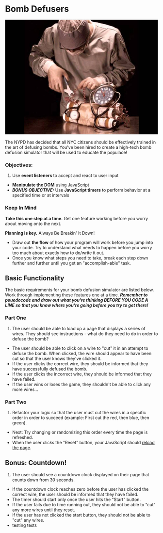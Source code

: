 # Bomb Defusers

![](img/bomb_defuser.jpg)

The NYPD has decided that all NYC citizens should be effectively trained in the art of defusing bombs. You've been hired to create a high-tech bomb defusion simulator that will be used to educate the populace!

### Objectives:

1. Use **event listeners** to accept and react to user input
- **Manipulate the DOM** using JavaScript
- ***BONUS OBJECTIVE:*** Use **JavaScript timers** to perform behavior at a specified time or at intervals

### Keep In Mind

**Take this one step at a time.** Get one feature working before you worry about moving onto the next.

**Planning is key.** Always Be Breakin' It Down!

  - Draw out **the flow** of how your program will work before you jump into your code. Try to understand what needs to happen before you worry too much about exactly how to do/write it out.
  - Once you know what steps you need to take, break each step down further and further until you get an "accomplish-able" task.

## Basic Functionality

The basic requirements for your bomb defusion simulator are listed below. Work through implementing these features one at a time. ***Remember to psuedocode and draw out what you're thinking BEFORE YOU CODE A LINE so that you know where you're going before you try to get there!***

### Part One

1. The user should be able to load up a page that displays a series of wires. They should see instructions - what do they need to do in order to defuse the bomb?
- The user should be able to click on a wire to "cut" it in an attempt to defuse the bomb. When clicked, the wire should appear to have been cut so that the user knows they've clicked it.
- If the user clicks the correct wire, they should be informed that they have successfully defused the bomb.
- If the user clicks the incorrect wire, they should be informed that they have failed.
- If the user wins or loses the game, they shouldn't be able to click any more wires...

### Part Two

1. Refactor your logic so that the user must cut the wires in a specific order in order to succeed (example: First cut the red, then blue, then green).
  - Next: Try changing or randomizing this order every time the page is refreshed.
- When the user clicks the "Reset" button, your JavaScript should [reload the page](https://developer.mozilla.org/en-US/docs/Web/API/Window/location).

## Bonus: Countdown!

1. The user should see a countdown clock displayed on their page that counts down from 30 seconds.
- If the countdown clock reaches zero before the user has clicked the correct wire, the user should be informed that they have failed.
- The timer should start only once the user hits the "Start" button.
- If the user fails due to time running out, they should not be able to "cut" any more wires until they reset.
- If the user has not clicked the start button, they should not be able to "cut" any wires.
- testing tests
